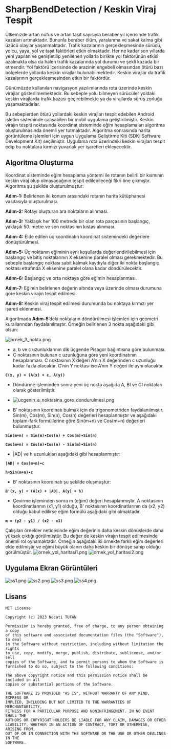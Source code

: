 # SharpBendDetection / Keskin Viraj Tespit
Ülkemizde artan nüfus ve artan taşıt sayısıyla beraber yıl içerisinde trafik kazaları artmaktadır. Bununla beraber ölüm, yaralanma ve sakat kalma gibi üzücü olaylar yaşanmaktadır. Trafik kazalarının gerçekleşmesinde sürücü, yolcu, yaya, yol ve taşıt faktörleri etkin olmaktadır. Her ne kadar son yıllarda yeni yapılan ve genişletilip yenilenen yollarla birlikte yol faktörünün etkisi azalmakta olsa da halen trafik kazalarında yol durumu ve şekli kazada bir etmendir. Yol faktörü içerisinde de arazinin engebeli olmasından ötürü bazı bölgelerde yollarda keskin virajlar bulunabilmektedir. Keskin virajlar da trafik kazalarının gerçekleşmesinden etkin bir faktördür.

Günümüzde kullanılan navigasyon yazılımlarında rota üzerinde keskin virajlar gösterilmemektedir. Bu sebeple yolu bilmeyen sürücüler yoldaki keskin virajlarda trafik kazası geçirebilmekte ya da virajlarda sürüş zorluğu yaşamaktadırlar.

Bu sebeplerden ötürü yollardaki keskin virajları tespit edebilen Android işletim sisteminde çalışabilen bir mobil uygulama geliştirilmiştir. Keskin virajın tespiti noktasında koordinat sisteminde eğim hesaplamaları algoritma oluşturulmasında önemli yer tutmaktadır. Algoritma sonrasında harita görüntüleme işlemleri için uygun Uygulama Geliştirme Kiti (SDK: Software Development Kit) seçilmiştir. Uygulama rota üzerindeki keskin virajları tespit edip bu noktalara kırmızı yuvarlak yer işaretleri ekleyecektir.

## Algoritma Oluşturma
Koordinat sisteminde eğim hesaplama yöntemi ile rotanın belirli bir kısmının keskin viraj olup olmayacağının tespit edilebileceği fikri öne çıkmıştır. Algoritma şu şekilde oluşturulmuştur:

**Adım-1:** Belirlenen iki konum arasındaki rotanın harita kütüphanesi vasıtasıyla oluşturulması.

**Adım-2:** Rotayı oluşturan ara noktaların alınması.

**Adım-3:** Yaklaşık her 100 metrede bir olan rota parçasının başlangıç, yaklaşık 50. metre ve son noktasının kıstas alınması.

**Adım-4:** Elde edilen üç koordinatın koordinat sistemindeki değerlere dönüştürülmesi.

**Adım-5:** Üç noktanın eğiminin aynı koşullarda değerlendirilebilmesi için başlangıç ve bitiş noktalarının X eksenine paralel olması gerekmektedir. Bu sebeple başlangıç noktası sabit kalmak kaydıyla diğer iki nokta başlangıç noktası etrafında X eksenine paralel olana kadar döndürülecektir.

**Adım-6:** Başlangıç ve orta noktaya göre eğimin hesaplanması.

**Adım-7:** Eğimin belirlenen değerin altında veya üzerinde olması durumuna göre keskin virajın tespit edilmesi.

**Adım-8:** Keskin viraj tespit edilmesi durumunda bu noktaya kırmızı yer işareti eklenmesi.

Algoritmada **Adım-5**’deki noktaların döndürülmesi işlemleri için geometri kurallarından faydalanılmıştır. Örneğin belirlenen 3 nokta aşağıdaki gibi olsun:

![ornek_3_nokta.png](screenshots%2Fornek_3_nokta.png)

* a, b ve c uzunluklarının dik üçgende Pisagor bağıntısına göre bulunması.
* C noktasının bulunan c uzunluğuna göre yeni koordinatının hesaplanması. C noktasının X değeri A’nın X değerinden c uzunluğu kadar fazla olacaktır. C’nin Y noktası ise A’nın Y değeri ile aynı olacaktır.

**`C(x, y) = (A(x) + c, A(y))`**

* Döndürme işleminden sonra yeni üç nokta aşağıda A, BI ve CI noktaları olarak gösterilmiştir.

* ![ucgenin_a_noktasina_gore_dondurulmesi.png](screenshots%2Fucgenin_a_noktasina_gore_dondurulmesi.png)

* B' noktasının koordinatı bulmak için de trigonometriden faydalanılmıştır. Sin(m), Cos(m), Sin(n), Cos(n) değerleri hesaplanmıştır ve aşağıdaki toplam-fark formüllerine göre Sin(m+n) ve Cos(m+n) değerleri bulunmuştur.

**`Sin(m+n) = Sin(m)∙Cos(n) + Cos(m)∙Sin(n)`**

**`Cos(m+n) = Cos(m)∙Cos(n) - Sin(m)∙Sin(n)`**


* |AD| ve h uzunlukları aşağıdaki gibi hesaplanmıştır:

**`|AD| = Cos(m+n)∙c`**

**`h=Sin(m+n)∙c`**


* B' noktasının koordinatı şu şekilde oluşmuştur:

**`B'(x, y) = (A(x) + |AD|, A(y) + h)`**


* Çevirme işleminden sonra m (eğim) değeri hesaplanmıştır. A noktasının koordinatlarının (x1, y1) olduğu, B' noktasının koordinatlarının da (x2, y2) olduğu kabul edilirse eğim formülü aşağıdaki gibi olmaktadır.

**`m = (y2 - y1) / (x2 - x1)`**

Çalışılan örnekler neticesinde eğim değerinin daha keskin dönüşlerde daha yüksek çıktığı görülmüştür. Bu değer de keskin virajın tespit edilmesinde önemli rol oynamaktadır. Örneğin aşağıdaki iki örnekte farklı eğim değerleri elde edilmiştir ve eğimi büyük olanın daha keskin bir dönüşe sahip olduğu görülmüştür.
![ornek_yol_haritasi1.png](screenshots%2Fornek_yol_haritasi1.png)
![ornek_yol_haritasi2.png](screenshots%2Fornek_yol_haritasi2.png)

## Uygulama Ekran Görüntüleri

![ss1.png](screenshots%2Fss1.png)
![ss2.png](screenshots%2Fss2.png)
![ss3.png](screenshots%2Fss3.png)
![ss4.png](screenshots%2Fss4.png)


## Lisans
    MIT License
    
    Copyright (c) 2023 Necati TUFAN
    
    Permission is hereby granted, free of charge, to any person obtaining a copy
    of this software and associated documentation files (the "Software"), to deal
    in the Software without restriction, including without limitation the rights
    to use, copy, modify, merge, publish, distribute, sublicense, and/or sell
    copies of the Software, and to permit persons to whom the Software is
    furnished to do so, subject to the following conditions:
    
    The above copyright notice and this permission notice shall be included in all
    copies or substantial portions of the Software.
    
    THE SOFTWARE IS PROVIDED "AS IS", WITHOUT WARRANTY OF ANY KIND, EXPRESS OR
    IMPLIED, INCLUDING BUT NOT LIMITED TO THE WARRANTIES OF MERCHANTABILITY,
    FITNESS FOR A PARTICULAR PURPOSE AND NONINFRINGEMENT. IN NO EVENT SHALL THE
    AUTHORS OR COPYRIGHT HOLDERS BE LIABLE FOR ANY CLAIM, DAMAGES OR OTHER
    LIABILITY, WHETHER IN AN ACTION OF CONTRACT, TORT OR OTHERWISE, ARISING FROM,
    OUT OF OR IN CONNECTION WITH THE SOFTWARE OR THE USE OR OTHER DEALINGS IN THE
    SOFTWARE.

